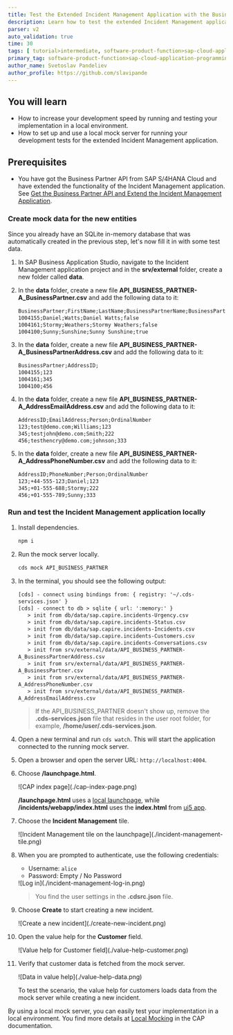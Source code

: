 ```yaml
---
title: Test the Extended Incident Management Application with the Business Partner API
description: Learn how to test the extended Incident Management application with a local mock server.
parser: v2
auto_validation: true
time: 30
tags: [ tutorial>intermediate, software-product-function>sap-cloud-application-programming-model, programming-tool>node-js, software-product>sap-business-technology-platform]
primary_tag: software-product-function>sap-cloud-application-programming-model
author_name: Svetoslav Pandeliev
author_profile: https://github.com/slavipande
---
```


## You will learn

- How to increase your development speed by running and testing your implementation in a local environment.
- How to set up and use a local mock server for running your development tests for the extended Incident Management application.

## Prerequisites

- You have got the Business Partner API from SAP S/4HANA Cloud and have extended the functionality of the Incident Management application. See [Get the Business Partner API and Extend the Incident Management Application](remote-service-extend-cf).

### Create mock data for the new entities

Since you already have an SQLite in-memory database that was automatically created in the previous step, let's now fill it in with some test data.

1. In SAP Business Application Studio, navigate to the Incident Management application project and in the **srv/external** folder, create a new folder called **data**.

2. In the **data** folder, create a new file **API_BUSINESS_PARTNER-A_BusinessPartner.csv** and add the following data to it:

    ```csv
    BusinessPartner;FirstName;LastName;BusinessPartnerName;BusinessPartnerIsBlocked;
    1004155;Daniel;Watts;Daniel Watts;false
    1004161;Stormy;Weathers;Stormy Weathers;false
    1004100;Sunny;Sunshine;Sunny Sunshine;true
    ```

3. In the **data** folder, create a new file **API_BUSINESS_PARTNER-A_BusinessPartnerAddress.csv** and add the following data to it:

    ```csv
    BusinessPartner;AddressID;
    1004155;123
    1004161;345
    1004100;456
    ```

4. In the **data** folder, create a new file **API_BUSINESS_PARTNER-A_AddressEmailAddress.csv** and add the following data to it:

    ```csv
    AddressID;EmailAddress;Person;OrdinalNumber
    123;test@demo.com;Williams;123
    345;testjohn@demo.com;Smith;222
    456;testhencry@demo.com;johnson;333
    ```

5. In the **data** folder, create a new file **API_BUSINESS_PARTNER-A_AddressPhoneNumber.csv** and add the following data to it:

    ```csv
    AddressID;PhoneNumber;Person;OrdinalNumber
    123;+44-555-123;Daniel;123
    345;+01-555-688;Stormy;222
    456;+01-555-789;Sunny;333
    ```

### Run and test the Incident Management application locally

1. Install dependencies.

    ```bash
    npm i
    ```

2. Run the mock server locally.

    ```bash
    cds mock API_BUSINESS_PARTNER
    ```

3. In the terminal, you should see the following output:

    ```cds
    [cds] - connect using bindings from: { registry: '~/.cds-services.json' }
    [cds] - connect to db > sqlite { url: ':memory:' }
       > init from db/data/sap.capire.incidents-Urgency.csv 
       > init from db/data/sap.capire.incidents-Status.csv 
       > init from db/data/sap.capire.incidents-Incidents.csv 
       > init from db/data/sap.capire.incidents-Customers.csv 
       > init from db/data/sap.capire.incidents-Conversations.csv 
       > init from srv/external/data/API_BUSINESS_PARTNER-A_BusinessPartnerAddress.csv 
       > init from srv/external/data/API_BUSINESS_PARTNER-A_BusinessPartner.csv 
       > init from srv/external/data/API_BUSINESS_PARTNER-A_AddressPhoneNumber.csv 
       > init from srv/external/data/API_BUSINESS_PARTNER-A_AddressEmailAddress.csv  
    ```

    > If the API_BUSINESS_PARTNER doesn't show up, remove the **.cds-services.json** file that resides in the user root folder, for example, **/home/user/.cds-services.json**.

4. Open a new terminal and run `cds watch`. This will start the application connected to the running mock server.

5. Open a browser and open the server URL: `http://localhost:4004`.

6. Choose **/launchpage.html**.

    <!-- border; size:540px --> ![CAP index page](./cap-index-page.png)

    **/launchpage.html** uses a [local launchpage](!https://pages.github.tools.sap/cap/golden-path/develop/Launchpage/Launchpage), while **/incidents/webapp/index.html** uses the **index.html** from [ui5 app](!https://pages.github.tools.sap/cap/golden-path/develop/btp-app-create-ui-fiori-elements/btp-app-create-ui-fiori-elements).

7. Choose the **Incident Management** tile.

    <!-- border; size:540px --> ![Incident Management tile on the launchpage](./incident-management-tile.png)

7. When you are prompted to authenticate, use the following credentials:

    - Username: `alice`
    - Password: Empty / No Password

    <!-- border; size:540px --> ![Log in](./incident-management-log-in.png)

    > You find the user settings in the **.cdsrc.json** file.

9. Choose **Create** to start creating a new incident.
  
    <!-- border; size:540px --> ![Create a new incident](./create-new-incident.png)

11. Open the value help for the **Customer** field.

    <!-- border; size:540px --> ![Value help for Customer field](./value-help-customer.png)

12. Verify that customer data is fetched from the mock server.

    <!-- border; size:540px --> ![Data in value help](./value-help-data.png)

    To test the scenario, the value help for customers loads data from the mock server while creating a new incident.

By using a local mock server, you can easily test your implementation in a local environment. You find more details at [Local Mocking](https://cap.cloud.sap/docs/guides/using-services#local-mocking) in the CAP documentation.
